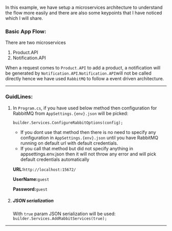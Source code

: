 ﻿In this example, we have setup a microservices architecture to understand the flow more easily and there are also some keypoints that I have noticed which I will share.

### Basic App Flow:
There are two microservices

1. Product.API
2. Notification.API


When a request comes to `Product.API` to add a product, a notification will be generated by `Notification.API`.` Notification.API `will not be called directly hence we have used `RabbitMQ` to follow a event driven architecture.

------------




### GuidLines:

1. In `Program.cs`, if you have used below method then configuration for RabbitMQ from `AppSettings.{env}.json` will be picked: 

    `builder.Services.ConfigureRabbitOptions(config);`

    - If you dont use that method then there is no need to specify any configuration in `AppSettings.{env}.json` until you have RabbitMQ running on
    default url with default credentials.
    - If you call that method but did not specify anything in appsettings.env.json then it will not throw any error and will pick default
credentials automatically 

    **URL:**```http://localhost:15672/``` 

    **UserName:**```guest```

    **Password:**```guest```


2. ##### JSON serialization
   With `true` param JSON serialization will be used:
   `builder.Services.AddRabbitServices(true);`

------------
